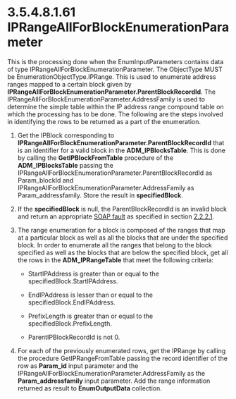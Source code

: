 <html dir="LTR" xmlns:mshelp="http://msdn.microsoft.com/mshelp" xmlns:ddue="http://ddue.schemas.microsoft.com/authoring/2003/5" xmlns:xlink="http://www.w3.org/1999/xlink" xmlns:tool="http://www.microsoft.com/tooltip">
 <body>
 <div id="header">
 <h1 class="heading">3.5.4.8.1.61 IPRangeAllForBlockEnumerationParameter</h1>
 </div>
 <div id="mainSection">
 <div id="mainBody">
 <div id="allHistory" class="saveHistory"></div>
 <div id="sectionSection0" class="section" name="collapseableSection">
 

<p>This is the processing done when the EnumInputParameters
contains data of type IPRangeAllForBlockEnumerationParameter. The ObjectType
MUST be EnumerationObjectType.IPRange. This is used to enumerate address ranges
mapped to a certain block given by <b>IPRangeAllForBlockEnumerationParameter.ParentBlockRecordId</b>.
The IPRangeAllForBlockEnumerationParameter.AddressFamily is used to determine
the simple table within the IP address range compound table on which the
processing has to be done. The following are the steps involved in identifying
the rows to be returned as a part of the enumeration.</p>

<ol><li><p><span> </span>Get the IPBlock
corresponding to <b>IPRangeAllForBlockEnumerationParameter.ParentBlockRecordId</b>
that is an identifier for a valid block in the <b>ADM_IPBlocksTable</b>. This
is done by calling the <b>GetIPBlockFromTable</b> procedure of the <b>ADM_IPBlocksTable</b>
passing the IPRangeAllForBlockEnumerationParameter.ParentBlockRecordId as
Param_blockId and IPRangeAllForBlockEnumerationParameter.AddressFamily as
Param_addressfamily. Store the result in <b>specifiedBlock</b>.</p>

</li><li><p><span> </span>If the <b>specifiedBlock</b>
is null, the ParentBlockRecordId is an invalid block and return an appropriate <a href="21b4a631-8f28-420f-822f-c5f879d5046e.md#gt_ec8728a8-1a75-426f-8767-aa1932c7c19f">SOAP fault</a> as specified in
section <a href="a90ad88d-2468-4ac1-bbb9-8f921d15bbc8.md">2.2.2.1</a>.</p>

</li><li><p><span> </span>The range
enumeration for a block is composed of the ranges that map at a particular
block as well as all the blocks that are under the specified block. In order to
enumerate all the ranges that belong to the block specified as well as the
blocks that are below the specified block, get all the rows in the <b>ADM_IPRangeTable</b>
that meet the following criteria:</p>

<ul><li><p><span><span> </span></span>StartIPAddress
is greater than or equal to the specifiedBlock.StartIPAddress.</p>

</li><li><p><span><span> </span></span>EndIPAddress
is lesser than or equal to the specifiedBlock.EndIPAddress.</p>

</li><li><p><span><span> </span></span>PrefixLength
is greater than or equal to the specifiedBlock.PrefixLength.</p>

</li><li><p><span><span> </span></span>ParentIPBlockRecordId
is not 0.</p>

</li></ul></li><li><p><span> </span>For each of the
previously enumerated rows, get the IPRange by calling the procedure
GetIPRangeFromTable passing the record identifier of the row as <b>Param_id</b>
input parameter and the IPRangeAllForBlockEnumerationParameter.AddressFamily as
the <b>Param_addressfamily</b> input parameter. Add the range information
returned as result to <b>EnumOutputData</b> collection.</p>

</li></ol>
 </div>
 </div>
 </div>
 </body>
</html>